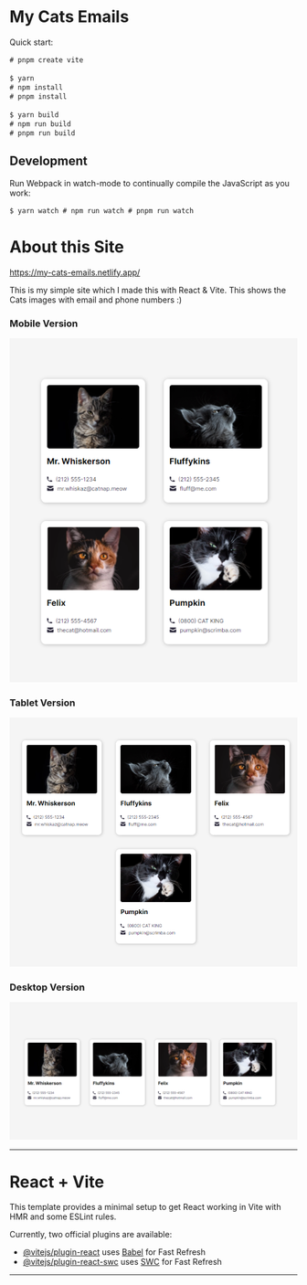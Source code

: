 # My Cats Emails

Quick start:

```
# pnpm create vite

$ yarn
# npm install
# pnpm install

$ yarn build
# npm run build
# pnpm run build
```

## Development

Run Webpack in watch-mode to continually compile the JavaScript as you work:

```
$ yarn watch # npm run watch # pnpm run watch
```

# About this Site

https://my-cats-emails.netlify.app/

This is my simple site which I made this with React & Vite. This shows the Cats images with email and phone numbers :)

### Mobile Version

![Mobile Version Screenshot](./src/screenshots/Screenshot-1.png)

### Tablet Version

![Tablet Version Screenshot](./src/screenshots/Screenshot-2.png)

### Desktop Version

![Desktop Version Screenshot](./src/screenshots/Screenshot-3.png)


-----

# React + Vite

This template provides a minimal setup to get React working in Vite with HMR and some ESLint rules.

Currently, two official plugins are available:

- [@vitejs/plugin-react](https://github.com/vitejs/vite-plugin-react/blob/main/packages/plugin-react/README.md) uses [Babel](https://babeljs.io/) for Fast Refresh
- [@vitejs/plugin-react-swc](https://github.com/vitejs/vite-plugin-react-swc) uses [SWC](https://swc.rs/) for Fast Refresh

-----
